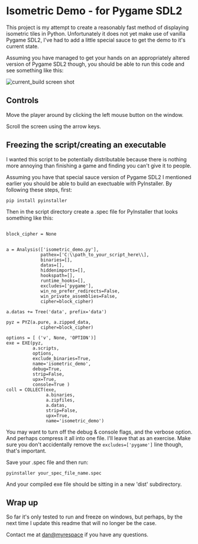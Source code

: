 Isometric Demo - for Pygame SDL2
================================

This project is my attempt to create a reasonably fast method of displaying isometric tiles in Python. 
Unfortunately it does not yet make use of vanilla Pygame SDL2, I've had to add a little special sauce
to get the demo to it's current state.

Assuming you have managed to get your hands on an appropriately altered version of Pygame SDL2 though, you
should be able to run this code and see something like this:

![current_build screen shot](https://i.imgur.com/Bzcfomq.png)

Controls
--------

Move the player around by clicking the left mouse button on the window.

Scroll the screen using the arrow keys.

Freezing the script/creating an executable
------------------------------------------

I wanted this script to be potentially distributable because there is nothing more annoying than 
finishing a game and finding you can't give it to people. 

Assuming you have that special sauce version of Pygame SDL2 I mentioned earlier you should be able to build
an exectuable with PyInstaller. By following these steps, first:

`pip install pyinstaller`

Then in the script directory create a .spec file for PyInstaller that looks something like this:

```# -*- mode: python -*-

block_cipher = None


a = Analysis(['isometric_demo.py'],
             pathex=['C:\\path_to_your_script_here\\],
             binaries=[],
             datas=[],
             hiddenimports=[],
             hookspath=[],
             runtime_hooks=[],
             excludes=['pygame'],
             win_no_prefer_redirects=False,
             win_private_assemblies=False,
             cipher=block_cipher)

a.datas += Tree('data', prefix='data')

pyz = PYZ(a.pure, a.zipped_data,
             cipher=block_cipher)

options = [ ('v', None, 'OPTION')]
exe = EXE(pyz,
          a.scripts,
          options,
          exclude_binaries=True,
          name='isometric_demo',
          debug=True,
          strip=False,
          upx=True,
          console=True )
coll = COLLECT(exe,
               a.binaries,
               a.zipfiles,
               a.datas,
               strip=False,
               upx=True,
               name='isometric_demo')
```

You may want to turn off the debug & console flags, and the verbose option. And perhaps compress it all into one file.
I'll leave that as an exercise. Make sure you don't accidentally remove the `excludes=['pygame']` line though, that's important.

Save your .spec file and then run:

`pyinstaller your_spec_file_name.spec`

And your compiled exe file should be sitting in a new 'dist' subdirectory. 

Wrap up
-------
So far it's only tested to run and freeze on windows, but perhaps, by the next time I update this readme that will no longer be the case.

Contact me at [dan@myrespace](mailto:dan@myrespace) if you have any questions.
